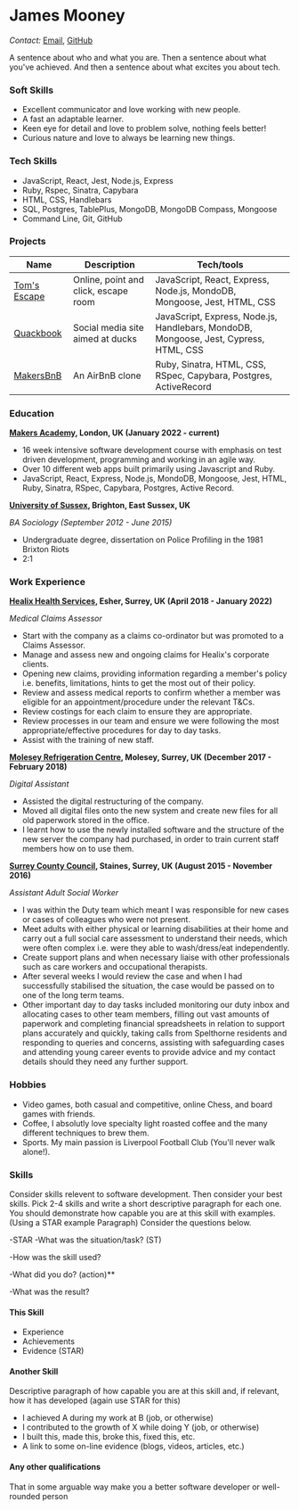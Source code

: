 # James Mooney

_Contact:_ [Email](jamesmooney93@gmail.com), [GitHub](https://github.com/jam9304)

A sentence about who and what you are. Then a sentence about what you've achieved. And then a sentence about what excites you about tech.

### Soft Skills

- Excellent communicator and love working with new people.
- A fast an adaptable learner.
- Keen eye for detail and love to problem solve, nothing feels better!
- Curious nature and love to always be learning new things.


### Tech Skills

- JavaScript, React, Jest, Node.js, Express
- Ruby, Rspec, Sinatra, Capybara
- HTML, CSS, Handlebars
- SQL, Postgres, TablePlus, MongoDB, MongoDB Compass, Mongoose
- Command Line, Git, GitHub


### Projects

| Name            | Description                          | Tech/tools                                                                             |
| --------------- | ------------------------------------ | -------------------------------------------------------------------------------------- |
| [Tom's Escape](https://github.com/jam9304/toms-escape-game)    | Online, point and click, escape room | JavaScript, React, Express, Node.js, MondoDB, Mongoose, Jest, HTML, CSS                |
| [Quackbook](https://github.com/jam9304/acebook-quack-overflow) | Social media site aimed at ducks     | JavaScript, Express, Node.js, Handlebars, MondoDB, Mongoose, Jest, Cypress, HTML, CSS  |
| [MakersBnB](https://github.com/jam9304/Makersbnb)              | An AirBnB clone                      | Ruby, Sinatra, HTML, CSS, RSpec, Capybara, Postgres, ActiveRecord                      |

### Education

**[Makers Academy](https://makers.tech/), London, UK (January 2022 - current)**

- 16 week intensive software development course with emphasis on test driven development, programming and working in an agile way.
- Over 10 different web apps built primarily using Javascript and Ruby.
- JavaScript, React, Express, Node.js, MondoDB, Mongoose, Jest, HTML, Ruby, Sinatra, RSpec, Capybara, Postgres, Active Record.

**[University of Sussex](https://www.sussex.ac.uk/), Brighton, East Sussex, UK**

_BA Sociology (September 2012 - June 2015)_

- Undergraduate degree, dissertation on Police Profiling in the 1981 Brixton Riots
- 2:1

### Work Experience

**[Healix Health Services](https://healixhealthservices.co.uk/), Esher, Surrey, UK (April 2018 - January 2022)**

_Medical Claims Assessor_

- Start with the company as a claims co-ordinator but was promoted to a Claims Assessor.
- Manage and assess new and ongoing claims for Healix's corporate clients.
- Opening new claims, providing information regarding a member's policy i.e. benefits, limitations, hints to get the most out of their policy.
- Review and assess medical reports to confirm whether a member was eligible for an appointment/procedure under the relevant T&Cs.
- Review costings for each claim to ensure they are appropriate.
- Review processes in our team and ensure we were following the most appropriate/effective procedures for day to day tasks.
- Assist with the training of new staff.

**[Molesey Refrigeration Centre](https://www.mrcentre.co.uk/), Molesey, Surrey, UK (December 2017 - February 2018)**  

_Digital Assistant_

- Assisted the digital restructuring of the company.
- Moved all digital files onto the new system and create new files for all old paperwork stored in the office. 
- I learnt how to use the newly installed software and the structure of the new server the company had purchased, in order to train current staff members how on to use them. 

**[Surrey County Council](https://www.surreycc.gov.uk/), Staines, Surrey, UK (August 2015 - November 2016)**

_Assistant Adult Social Worker_

- I was within the Duty team which meant I was responsible for new cases or cases of colleagues who were not present. 
- Meet adults with either physical or learning disabilities at their home and carry out a full social care assessment to understand their needs, which were often complex i.e. were they able to wash/dress/eat independently. 
- Create support plans and when necessary liaise with other professionals such as care workers and occupational therapists. 
- After several weeks I would review the case and when I had successfully stabilised the situation, the case would be passed on to one of the long term teams. 
- Other important day to day tasks included monitoring our duty inbox and allocating cases to other team members, filling out vast amounts of paperwork and completing financial spreadsheets in relation to support plans accurately and quickly, taking calls from Spelthorne residents and responding to queries and concerns, assisting with safeguarding cases and attending young career events to provide advice and my contact details should they need any further support.

### Hobbies

- Video games, both casual and competitive, online Chess, and board games with friends.
- Coffee, I absolutly love specialty light roasted coffee and the many different techniques to brew them.
- Sports. My main passion is Liverpool Football Club (You'll never walk alone!).

### Skills

Consider skills relevent to software development. Then consider your best skills. Pick 2-4 skills and write a short descriptive paragraph for each one. You should demonstrate how capable you are at this skill with examples.
(Using a STAR example Paragraph) Consider the questions below.

-STAR
-What was the situation/task? (ST)

-How was the skill used?

-What did you do? (action)**

-What was the result?


#### This Skill

- Experience
- Achievements
- Evidence (STAR)

#### Another Skill

Descriptive paragraph of how capable you are at this skill and, if relevant, how it has developed (again use STAR for this)

- I achieved A during my work at B (job, or otherwise)
- I contributed to the growth of X while doing Y (job, or otherwise)
- I built this, made this, broke this, fixed this, etc.
- A link to some on-line evidence (blogs, videos, articles, etc.)



#### Any other qualifications

That in some arguable way make you a better software developer or well-rounded person

